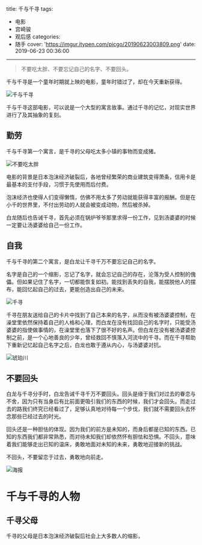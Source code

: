 title: 千与千寻
tags:
  - 电影
  - 宫崎骏
  - 观后感
categories:
  - 随手
cover: 'https://imgur.itypen.com/picgo/20190623003809.png'
date: 2019-06-23 00:36:00
---

> 不要吃太胖、不要忘记自己的名字、不要回头。

千与千寻是一个童年时期就上映的电影，童年时错过了，却在今天重新获得。

![千与千寻](https://imgur.itypen.com/picgo/20190622225227.png)

千与千寻这部电影，可以说是一个大型的寓言故事。通过千寻的记忆，对现实世界进行了及其抽象的复刻。

## 勤劳

千与千寻第一个寓言，是千寻的父母吃太多小镇的事物而变成猪。

![不要吃太胖](https://imgur.itypen.com/picgo/20190622235730.png)

电影的背景是日本泡沫经济破裂后，各地曾经繁荣的商业建筑变得萧条，信用卡是最基本的支付手段，习惯于先使用而后付费。

泡沫经济也使得人们变得懒惰，仿佛不用太多了劳动就能获得丰富的报酬。但是在小千的世界里，不付出劳动的人就会被变成动物，然后被杀掉。

白龙随后也告诫千寻，首先必须在锅炉爷爷那里求得一份工作，见到汤婆婆的时候一定要让汤婆婆给自己一份工作。

## 自我

千与千寻的第二个寓言，是白龙让千寻千万不要忘记自己的名字。

名字是自己的一个缩影，忘记了名字，就会忘记自己的存在，沦落为受人控制的傀儡。但如果记住了名字，一切都能恢复如初。能找到丢失的自我，能摆脱他人的摆布，能回忆起自己的过去，更能创造出自己的未来。

![千寻](https://imgur.itypen.com/picgo/20190623000255.png)

千寻在朋友送给自己的卡片中找到了自己本来的名字，从而没有被汤婆婆控制，在澡堂里依然保持着自己的人格和心理，而白龙在没有找回自己的名字时，只能受汤婆婆的指使做事情的，在澡堂里也落下了很不好的名声。但白龙在没有被汤婆婆控制之前，是一个心地善良的少年，曾经救回不慎落入河流中的千寻。而在千寻帮助下重新记忆起自己名字之后，白龙也敢于遵从内心，与汤婆婆对抗。

![琥珀川](https://imgur.itypen.com/picgo/20190623000714.png)

## 不要回头

白龙与千寻分手时，白龙告诫千寻千万不要回头。回头是缘于我们对过去的眷恋与不舍，因为只有当身后有比前面更吸引我们的东西的时候，我们才会回头。而走过去的路我们终究已经看过了，足够认真地对待每一个步伐，我们就不需要回头去怀念那些已经过去的时光。

回头还是一种胆怯的体现。因为我们的前方是未知的，而身后都是已知的东西。已知的东西我们都非常熟悉，而对待未知我们却依然怀有胆怯和恐惧。不回头，意味着我们能够走出已知的温床，勇敢地面对未知的未来，勇敢地迎接新的挑战。

不回头，不要留恋于过去，勇敢地向前走。

![海报](https://imgur.itypen.com/picgo/20190623000220.png)

# 千与千寻的人物

## 千寻父母

千寻的父母是日本泡沫经济破裂后社会上大多数人的缩影，